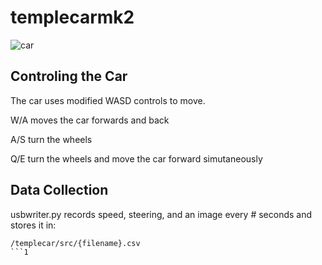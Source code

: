 # templecarmk2

![car](readmeimages/car.jpg)

## Controling the Car

The car uses modified WASD controls to move.

W/A moves the car forwards and back

A/S turn the wheels

Q/E turn the wheels and move the car forward simutaneously

## Data Collection

usbwriter.py records speed, steering, and an image every # seconds and stores it in:

```
/templecar/src/{filename}.csv
```1
